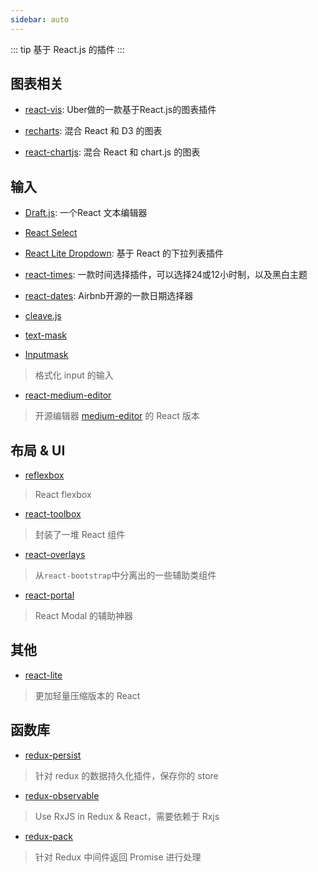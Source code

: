```yaml
---
sidebar: auto
---
```


::: tip
 基于 React.js 的插件
:::

## 图表相关

- [react-vis](https://github.com/uber-common/react-vis): Uber做的一款基于React.js的图表插件

- [recharts](https://github.com/recharts/recharts): 混合 React 和 D3 的图表

- [react-chartjs](https://github.com/reactjs/react-chartjs): 混合 React 和 chart.js 的图表

## 输入

- [Draft.js](https://facebook.github.io/draft-js/): 一个React 文本编辑器

- [React Select](http://jedwatson.github.io/react-select/)
- [React Lite Dropdown](https://github.com/jianliaoim/react-lite-dropdown): 基于 React 的下拉列表插件

- [react-times](https://github.com/ecmadao/react-times): 一款时间选择插件，可以选择24或12小时制，以及黑白主题

- [react-dates](https://github.com/airbnb/react-dates): Airbnb开源的一款日期选择器

- [cleave.js](https://github.com/nosir/cleave.js)
- [text-mask](https://github.com/text-mask/text-mask)
- [Inputmask](https://github.com/RobinHerbots/Inputmask)

> 格式化 input 的输入

- [react-medium-editor](https://github.com/wangzuo/react-medium-editor)

> 开源编辑器 [medium-editor](https://github.com/daviferreira/medium-editor) 的 React 版本

## 布局 & UI

- [reflexbox](https://github.com/jxnblk/reflexbox)

> React flexbox

- [react-toolbox](https://github.com/react-toolbox/react-toolbox)

> 封装了一堆 React 组件

- [react-overlays](https://github.com/react-bootstrap/react-overlays)

> 从`react-bootstrap`中分离出的一些辅助类组件

- [react-portal](https://github.com/tajo/react-portal)

> React Modal 的辅助神器

## 其他

- [react-lite](https://github.com/Lucifier129/react-lite)

> 更加轻量压缩版本的 React

## 函数库

- [redux-persist](https://github.com/rt2zz/redux-persist)

> 针对 redux 的数据持久化插件，保存你的 store

- [redux-observable](https://github.com/redux-observable/redux-observable)

> Use RxJS in Redux & React，需要依赖于 Rxjs

- [redux-pack](https://github.com/lelandrichardson/redux-pack)

> 针对 Redux 中间件返回 Promise 进行处理
